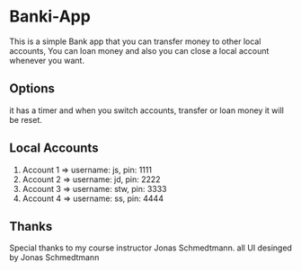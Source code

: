 # Banki-App
This is a simple Bank app that you can transfer money to other local accounts, You can loan money and also you can close a local account whenever you want.
## Options
it has a timer and when you switch accounts, transfer or loan money it will be reset.
## Local Accounts
1. Account 1 => username: js, pin: 1111
2. Account 2 => username: jd, pin: 2222
3. Account 3 => username: stw, pin: 3333
4. Account 4 => username: ss, pin: 4444
## Thanks
Special thanks to my course instructor Jonas Schmedtmann. all UI desinged by Jonas Schmedtmann
